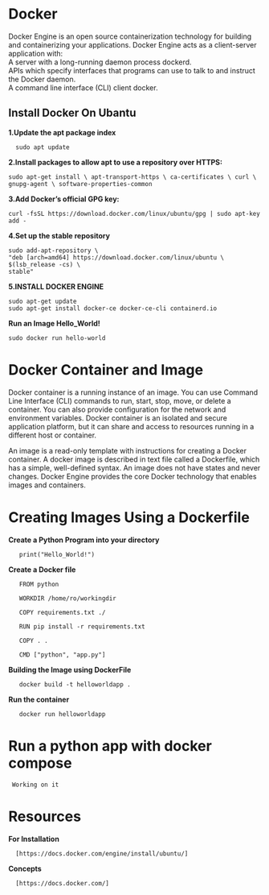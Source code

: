 # Docker
<p> Docker Engine is an open source containerization technology for building and containerizing your applications. Docker Engine acts as a client-server application with:<br>
A server with a long-running daemon process dockerd.<br>
APIs which specify interfaces that programs can use to talk to and instruct the Docker daemon.<br>
A command line interface (CLI) client docker.<br>

## Install Docker On Ubantu

**1.Update the apt package index**
 
   ```  sudo apt update```
   
**2.Install packages to allow apt to use a repository over HTTPS:**  
   
   `sudo apt-get install \
    apt-transport-https \
    ca-certificates \
    curl \
    gnupg-agent \
    software-properties-common`
    
**3.Add Docker’s official GPG key:**

    curl -fsSL https://download.docker.com/linux/ubuntu/gpg | sudo apt-key add -
**4.Set up the stable repository**

    sudo add-apt-repository \
    "deb [arch=amd64] https://download.docker.com/linux/ubuntu \
    $(lsb_release -cs) \
    stable"
   
**5.INSTALL DOCKER ENGINE**

    sudo apt-get update
    sudo apt-get install docker-ce docker-ce-cli containerd.io
    
**Run an Image Hello_World!**

    sudo docker run hello-world
    
# Docker Container and Image

   <p>Docker container is a running instance of an image. You can use Command Line Interface (CLI) commands to run, start, stop, move, or delete a container. You can also provide configuration for the network and environment variables. Docker container is an isolated and secure application platform, but it can share and access to resources running in a different host or container.</p>
   
   <p>An image is a read-only template with instructions for creating a Docker container. A docker image is described in text file called a Dockerfile, which has a simple, well-defined syntax. An image does not have states and never changes. Docker Engine provides the core Docker technology that enables images and containers.</p>
   
# Creating Images Using a Dockerfile

   **Create a Python Program into your directory**
      
       print("Hello_World!")
       
   **Create a Docker file**   
      
       FROM python
       
       WORKDIR /home/ro/workingdir

       COPY requirements.txt ./
       
       RUN pip install -r requirements.txt

       COPY . . 

       CMD ["python", "app.py"]
       
**Building the Image using DockerFile**

       docker build -t helloworldapp .
       
**Run the container**
     
       docker run helloworldapp
       
       
# Run a python app with docker compose

     Working on it 
 
     
# Resources

  **For Installation**
  
      [https://docs.docker.com/engine/install/ubuntu/]
      
  **Concepts**
  
      [https://docs.docker.com/]
       
   
      
      
      
   
   



